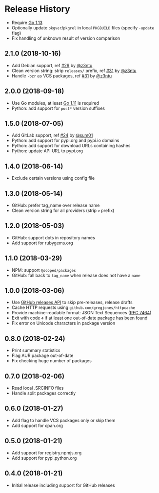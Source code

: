 # Release History

* Require [Go 1.13](https://golang.org/doc/go1.13)
* Optionally update `pkgver`/`pkgrel` in local `PKGBUILD` files (specify `-update` flag)
* Fix handling of unknown result of version comparison

## 2.1.0 (2018-10-16)

* Add Debian support, ref [#29](https://github.com/simon04/aur-out-of-date/pull/29) by [@z3ntu](https://github.com/z3ntu)
* Clean version string: strip `releases/` prefix, ref [#31](https://github.com/simon04/aur-out-of-date/pull/31) by [@z3ntu](https://github.com/z3ntu)
* Handle `-bzr` as VCS packages, ref [#31](https://github.com/simon04/aur-out-of-date/pull/31) by [@z3ntu](https://github.com/z3ntu)

## 2.0.0 (2018-09-18)

* Use Go modules, at least [Go 1.11](https://golang.org/doc/go1.11) is required
* Python: add support for `post*` version suffixes

## 1.5.0 (2018-07-05)

* Add GitLab support, ref [#24](https://github.com/simon04/aur-out-of-date/issues/24) by [@sum01](https://github.com/sum01)
* Python: add support for pypi.org and pypi.io domains
* Python: add support for download URLs containing hashes
* Python: update API URL to pypi.org

## 1.4.0 (2018-06-14)

* Exclude certain versions using config file

## 1.3.0 (2018-05-14)

* GitHub: prefer tag_name over release name
* Clean version string for all providers (strip `v` prefix)

## 1.2.0 (2018-05-03)

* GitHub: support dots in repository names
* Add support for rubygems.org

## 1.1.0 (2018-03-29)

* NPM: support `@scoped/packages`
* GitHub: fall back to `tag_name` when release does not have a `name`

## 1.0.0 (2018-03-06)

* Use [GitHub releases API](https://developer.github.com/v3/repos/releases/) to skip pre-releases, release drafts
* Cache HTTP requests using `github.com/gregjones/httpcache`
* Provide machine-readable format: JSON Text Sequences ([RFC 7464](https://tools.ietf.org/html/rfc7464))
* Exit with code `4` if at least one out-of-date package has been found
* Fix error on Unicode characters in package version

## 0.8.0 (2018-02-24)

* Print summary statistics
* Flag AUR package out-of-date
* Fix checking huge number of packages

## 0.7.0 (2018-02-06)

* Read local .SRCINFO files
* Handle split packages correctly

## 0.6.0 (2018-01-27)

* Add flag to handle VCS packages only or skip them
* Add support for cpan.org

## 0.5.0 (2018-01-21)

* Add support for registry.npmjs.org
* Add support for pypi.python.org

## 0.4.0 (2018-01-21)

* Initial release including support for GitHub releases
